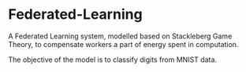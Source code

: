 # Federated-Learning

A Federated Learning system, modelled based on Stackleberg Game Theory, to compensate workers a part of energy spent in computation.

The objective of the model is to classify digits from MNIST data.

